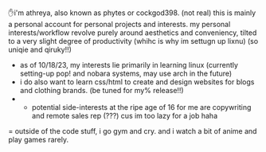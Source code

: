✋i'm athreya, also known as phytes or cockgod398. (not real)
this is mainly a personal account for personal projects and interests. 
my personal interests/workflow revolve purely around aesthetics and conveniency, tilted to a very slight degree of productivity (whihc is why im settugn up lixnu) (so uniqie and qiruky!!)
- as of 10/18/23, my interests lie primarily in learning linux (currently setting-up pop! and nobara systems, may use arch in the future) 
- i do also want to learn css/html to create and design websites for blogs and clothing brands. (be tuned for my% release!!)
- - potential side-interests at the ripe age of 16 for me are copywriting and remote sales rep (???) cus im too lazy for a job haha

= outside of the code stuff, i go gym and cry.
and i watch a bit of anime and play games rarely.

 
    
